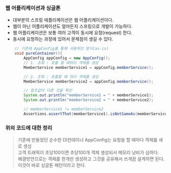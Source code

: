 ### 웹 어플리케이션과 싱글톤
* 대부분의 스프링 애플리케이션은 웹 어플리케이션이다. 
* 웹이 아닌 어플리케이션도 얼마든지 스프링으로 개발이 가능하다.
* 웹 어플리케이션은 보통 여러 고객이 동시에 요청(request) 한다.
* 동시에 요청하는 과정에 있어서 문제점이 생길 수 있다.

``` java
    // 기존에 AppConfig를 통해 사용하던 방식(as-is)
    void pureContainer(){
        AppConfig appConfig = new AppConfig();
        // 1. 조회 : 호출 할 때마다 객체를 생성
        MemberService memberService1 = appConfig.memberService();

        // 2. 조회 : 호출할 때 마다 객체를 생성
        MemberService memberService2 = appConfig.memberService();

        // 참조값이 다른 것을 확인
        System.out.println("memberService1 = " + memberService1);
        System.out.println("memberService2 = " + memberService2);

        // memberService1 != memberService2
        Assertions.assertThat(memberService1).isNotSameAs(memberService2);

```

### 위의 코드에 대한 정리
> 기존에 만들었던 순수한 DI컨테이너 AppConfig는 요청을 할 때마다 객체를 새로 생성 <br>
> 고객 트래픽이 초당100이면 초당100개 객체 생성되서 메모리 낭비가 심하다.<br>
> 해결방안으로는 객체를 한개만 생성하고 그것을 공유해서 쓰게끔 설계하면 된다.<br>
> 이것이 바로 싱글톤 패턴이라고 한다.


